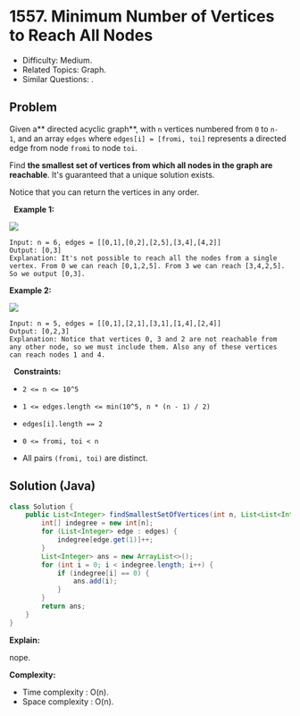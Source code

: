 # 1557. Minimum Number of Vertices to Reach All Nodes

- Difficulty: Medium.
- Related Topics: Graph.
- Similar Questions: .

## Problem

Given a** directed acyclic graph**, with ```n``` vertices numbered from ```0``` to ```n-1```, and an array ```edges``` where ```edges[i] = [fromi, toi]``` represents a directed edge from node ```fromi``` to node ```toi```.

Find **the smallest set of vertices from which all nodes in the graph are reachable**. It's guaranteed that a unique solution exists.

Notice that you can return the vertices in any order.

 
**Example 1:**


![](https://assets.leetcode.com/uploads/2020/07/07/untitled22.png)


```
Input: n = 6, edges = [[0,1],[0,2],[2,5],[3,4],[4,2]]
Output: [0,3]
Explanation: It's not possible to reach all the nodes from a single vertex. From 0 we can reach [0,1,2,5]. From 3 we can reach [3,4,2,5]. So we output [0,3].
```

**Example 2:**


![](https://assets.leetcode.com/uploads/2020/07/07/untitled.png)


```
Input: n = 5, edges = [[0,1],[2,1],[3,1],[1,4],[2,4]]
Output: [0,2,3]
Explanation: Notice that vertices 0, 3 and 2 are not reachable from any other node, so we must include them. Also any of these vertices can reach nodes 1 and 4.
```

 
**Constraints:**


	
- ```2 <= n <= 10^5```
	
- ```1 <= edges.length <= min(10^5, n * (n - 1) / 2)```
	
- ```edges[i].length == 2```
	
- ```0 <= fromi, toi < n```
	
- All pairs ```(fromi, toi)``` are distinct.


## Solution (Java)

```java
class Solution {
    public List<Integer> findSmallestSetOfVertices(int n, List<List<Integer>> edges) {
        int[] indegree = new int[n];
        for (List<Integer> edge : edges) {
            indegree[edge.get(1)]++;
        }
        List<Integer> ans = new ArrayList<>();
        for (int i = 0; i < indegree.length; i++) {
            if (indegree[i] == 0) {
                ans.add(i);
            }
        }
        return ans;
    }
}
```

**Explain:**

nope.

**Complexity:**

* Time complexity : O(n).
* Space complexity : O(n).
